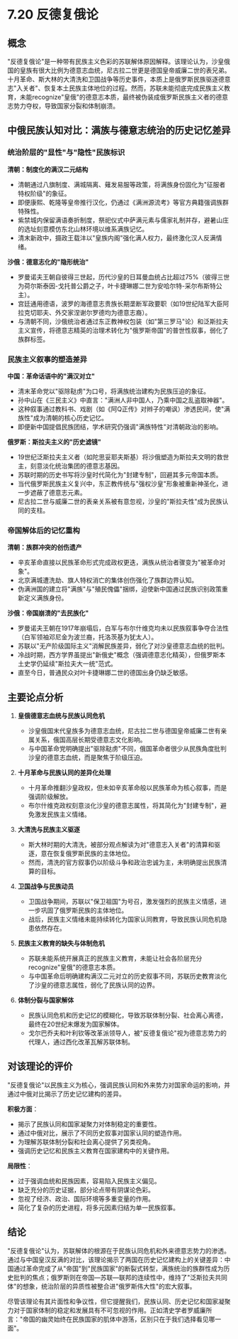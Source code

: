 # 7.20 反德复俄论

## 概念

"反德复俄论"是一种带有民族主义色彩的苏联解体原因解释。该理论认为，沙皇俄国的皇族有很大比例为德意志血统，尼古拉二世更是德国皇帝威廉二世的表兄弟。十月革命、斯大林的大清洗和卫国战争等历史事件，本质上是俄罗斯民族驱逐德意志"入关者"、恢复本土民族主体地位的过程。然而，苏联未能彻底完成民族主义教育，未能recognize"皇俄"的德意志本质，最终被伪装成俄罗斯民族主义者的德意志势力夺权，导致国家分裂和体制崩溃。

## 中俄民族认知对比：满族与德意志统治的历史记忆差异

### 统治阶层的"显性"与"隐性"民族标识

**清朝：制度化的满汉二元结构**
* 清朝通过八旗制度、满城隔离、薙发易服等政策，将满族身份固化为"征服者特权阶级"的象征。
* 即便康熙、乾隆等皇帝推行汉化，仍通过《满洲源流考》等官方典籍强调族群特殊性。
* 紫禁城内保留满语奏折制度，祭祀仪式中萨满元素与儒家礼制并存，避暑山庄的选址刻意模仿东北山林环境以维系满族记忆。
* 清末新政中，摄政王载沣以"皇族内阁"强化满人权力，最终激化汉人反满情绪。

**沙俄：德意志化的"隐形统治"**
* 罗曼诺夫王朝自彼得三世起，历代沙皇的日耳曼血统占比超过75%（彼得三世为荷尔斯泰因-戈托普公爵之子，叶卡捷琳娜二世为安哈尔特-采尔布斯特公主）。
* 宫廷通用德语，波罗的海德意志贵族长期垄断军政要职（如19世纪陆军大臣阿拉克切耶夫、外交家涅谢尔罗德均为德意志裔）。
* 与清朝不同，沙俄统治者通过东正教神权包装（如"第三罗马"论）和泛斯拉夫主义宣传，将德意志精英的治理术转化为"俄罗斯帝国"的普世性叙事，弱化了族群标签。

### 民族主义叙事的塑造差异

**中国：革命话语中的"满汉对立"**
* 清末革命党以"驱除鞑虏"为口号，将满族统治建构为民族压迫的象征。
* 孙中山在《三民主义》中直言："满洲人非中国人，乃乘中国之乱盗取神器"。
* 这种叙事通过教科书、戏剧（如《阿Q正传》对辫子的嘲讽）渗透民间，使"满族性"成为清朝的核心历史记忆。
* 即便新中国提倡民族团结，学术研究仍强调"满族特性"对清朝政治的影响。

**俄罗斯：斯拉夫主义的"历史滤镜"**
* 19世纪泛斯拉夫主义者（如陀思妥耶夫斯基）将沙俄塑造为斯拉夫文明的救世主，刻意淡化统治集团的德意志基因。
* 苏联时期的历史书写将沙皇时代简化为"封建专制"，回避其多元帝国本质。
* 当代俄罗斯民族主义复兴中，东正教传统与"强权沙皇"形象被重新神圣化，进一步遮蔽了德意志元素。
* 尼古拉二世与威廉二世的表亲关系被有意忽视，沙皇的"斯拉夫性"成为民族认同的支柱。

### 帝国解体后的记忆重构

**清朝：族群冲突的创伤遗产**
* 辛亥革命直接以民族革命形式完成政权更迭，满族从统治者骤变为"被革命对象"。
* 北京满城遭洗劫、旗人特权消亡的集体创伤强化了族群边界认知。
* 伪满洲国的建立将"满族"与"殖民傀儡"捆绑，迫使新中国通过民族识别政策重新定义满族身份。

**沙俄：帝国崩溃的"去民族化"**
* 罗曼诺夫王朝在1917年崩塌后，白军与布尔什维克均未以民族叙事争夺合法性（白军领袖邓尼金为波兰裔，托洛茨基为犹太人）。
* 苏联以"无产阶级国际主义"消解民族差异，弱化了对沙皇德意志血统的批判。
* 冷战时期，西方学界虽提出"新俄史"概念（强调德意志化精英），但俄罗斯本土史学仍延续"斯拉夫大一统"范式。
* 直至今日，普通民众对叶卡捷琳娜二世的德国出身仍缺乏敏感。

## 主要论点分析

1. **皇俄德意志血统与民族认同危机**
   * 沙皇俄国末代皇族多为德意志血统，尼古拉二世与德国皇帝威廉二世有亲属关系，俄国高层长期受德意志文化影响。
   * 与中国革命党明确提出"驱除鞑虏"不同，俄国革命者很少从民族角度批判沙皇的德意志血统，而是聚焦于阶级压迫。

2. **十月革命与民族认同的差异化处理**
   * 十月革命推翻沙皇政权，但未如辛亥革命般以民族革命为核心叙事，而是强调阶级解放。
   * 布尔什维克政权刻意淡化沙皇的德意志属性，将其简化为"封建专制"，避免激发民族主义情绪。

3. **大清洗与民族主义驱逐**
   * 斯大林时期的大清洗，被部分观点解读为对"德意志入关者"的清算和驱逐，意在恢复俄罗斯民族的主体地位。
   * 然而，清洗的官方叙事仍以阶级斗争和政治忠诚为主，未明确提出民族清算的目标。

4. **卫国战争与民族动员**
   * 卫国战争期间，苏联以"保卫祖国"为号召，激发强烈的民族主义情感，进一步巩固了俄罗斯民族的主体地位。
   * 战后，民族主义情绪未能持续转化为国家认同教育，导致民族认同危机隐患依然存在。

5. **民族主义教育的缺失与体制危机**
   * 苏联未能系统开展真正的民族主义教育，未能让社会各阶层充分recognize"皇俄"的德意志本质。
   * 与中国革命后明确建构满汉二元对立的历史叙事不同，苏联历史教育淡化了沙皇的德意志属性，弱化了民族认同的边界。

6. **体制分裂与国家解体**
   * 民族认同危机和历史记忆的模糊化，导致苏联体制分裂、社会离心离德，最终在20世纪末爆发为国家解体。
   * 戈尔巴乔夫和叶利钦等改革派领导人，被"反德复俄论"视为德意志势力的代理人，通过西化改革瓦解苏联体制。

## 对该理论的评价

"反德复俄论"以民族主义为核心，强调民族认同和外来势力对国家命运的影响，并通过中俄对比揭示了历史记忆建构的差异。

**积极方面**：
* 揭示了民族认同和国家凝聚力对体制稳定的重要性。
* 通过中俄对比，展示了不同历史叙事对国家认同的塑造作用。
* 为理解苏联体制分裂和社会离心提供了另类视角。
* 强调历史记忆和民族主义教育在国家建构中的关键作用。

**局限性**：
* 过于强调血统和民族因素，容易陷入民族主义偏见。
* 缺乏充分的历史证据，部分论点带有阴谋论色彩。
* 忽视了经济、政治、国际环境等多重变量的作用。
* 简化了复杂的历史进程，将多元因素归结为单一民族叙事。

## 结论

"反德复俄论"认为，苏联解体的根源在于民族认同危机和外来德意志势力的渗透。通过与中国皇汉反满的对比，该理论揭示了两国在历史记忆建构上的关键差异：中国通过革命完成了从"帝国"到"民族国家"的断裂式转型，满族统治的族群性成为历史批判的焦点；俄罗斯则在帝国—苏联—联邦的连续性中，维持了"泛斯拉夫共同体"的想象，统治阶层的异质性被整合进"俄罗斯伟大性"的宏大叙事。

尽管该理论有其片面性和争议性，但它提醒我们，民族认同、历史记忆和国家凝聚力对于国家体制的稳定和发展具有不可忽视的作用。正如清史学者罗威廉所言："帝国的幽灵始终在民族国家的肌体中游荡，区别只在于我们选择看见哪一面"。
